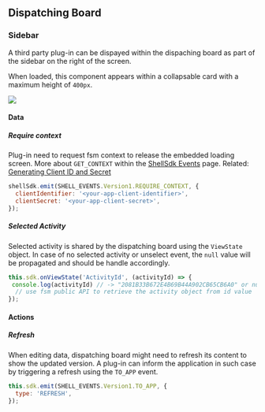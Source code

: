 ## Dispatching Board

### Sidebar

<!-- panels:start -->

<!-- div:left-panel -->

A third party plug-in can be dispayed within the dispaching board as part of the sidebar on the right of the screen.

When loaded, this component appears within a collapsable card with a maximum height of `400px`.

<!-- div:right-panel -->

<img src="fsm/dispatchBoard.png" />
<!-- panels:end -->

#### Data

<!-- panels:start -->

<!-- div:title-panel -->

##### Require context

<!-- div:left-panel -->

Plug-in need to request fsm context to release the embedded loading screen. More about `GET_CONTEXT` within the [ShellSdk Events](/events?id=require_context) page.
Related: [Generating Client ID and Secret](https://docs.coresystems.net/admin/account.html#wow7)
<!-- div:right-panel -->

```javascript
shellSdk.emit(SHELL_EVENTS.Version1.REQUIRE_CONTEXT, {
  clientIdentifier: '<your-app-client-identifier>',
  clientSecret: '<your-app-client-secret>',
});
```

<!-- panels:end -->

<!-- panels:start -->

<!-- div:title-panel -->

##### Selected Activity

<!-- div:left-panel -->

Selected activity is shared by the dispatching board using the `ViewState` object. In case of no selected activity or unselect event, the `null` value will be propagated and should be handle accordingly.

<!-- div:right-panel -->

```javascript
this.sdk.onViewState('ActivityId', (activityId) => {
 console.log(activityId) // -> "2081B33B672E4B69B44A902CB65CB6A0" or null   
  // use fsm public API to retrieve the activity object from id value
});
```

<!-- panels:end -->

#### Actions

<!-- panels:start -->

<!-- div:title-panel -->

##### Refresh

<!-- div:left-panel -->

When editing data, dispatching board might need to refresh its content to show the updated version. A plug-in can inform the application in such case by triggering a refresh using the `TO_APP` event.

<!-- div:right-panel -->

```javascript
this.sdk.emit(SHELL_EVENTS.Version1.TO_APP, {
  type: 'REFRESH',
});
```

<!-- panels:end -->
